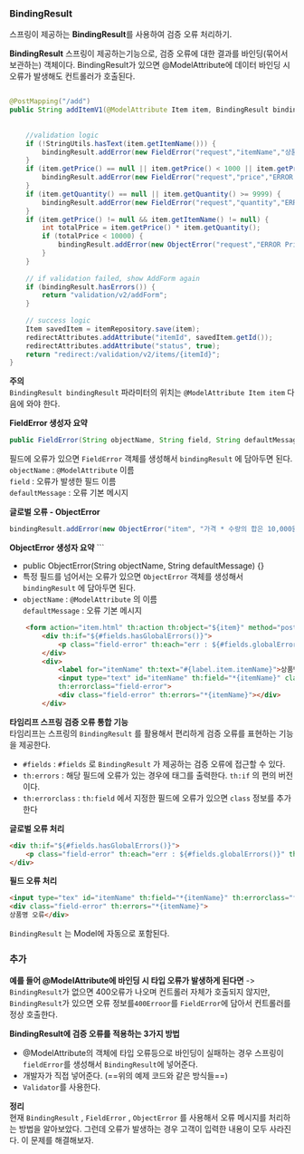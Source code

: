 ###  BindingResult

스프링이 제공하는 **BindingResult**를 사용하여 검증 오류 처리하기.

**BindingResult**
스프링이 제공하는기능으로, 검증 오류에 대한 결과를 바인딩(묶어서 보관하는) 객체이다.
BindingResult가 있으면 @ModelAttribute에 데이터 바인딩 시 오류가 발생해도 컨트롤러가 호출된다.
```java

@PostMapping("/add")  
public String addItemV1(@ModelAttribute Item item, BindingResult bindingResult, RedirectAttributes redirectAttributes, Model model) {  
  
  
    //validation logic  
    if (!StringUtils.hasText(item.getItemName())) {  
        bindingResult.addError(new FieldError("request","itemName","상품 이름은 필수 입니다."));  
    }  
    if (item.getPrice() == null || item.getPrice() < 1000 || item.getPrice() > 10000000) {  
        bindingResult.addError(new FieldError("request","price","ERROR Price."));  
    }  
    if (item.getQuantity() == null || item.getQuantity() >= 9999) {  
        bindingResult.addError(new FieldError("request","quantity","ERROR Quantity."));  
    }  
    if (item.getPrice() != null && item.getItemName() != null) {  
        int totalPrice = item.getPrice() * item.getQuantity();  
        if (totalPrice < 10000) {  
            bindingResult.addError(new ObjectError("request","ERROR Price * Quantity."));  
        }  
    }  
  
    // if validation failed, show AddForm again  
    if (bindingResult.hasErrors()) {  
        return "validation/v2/addForm";  
    }  
  
    // success logic  
    Item savedItem = itemRepository.save(item);  
    redirectAttributes.addAttribute("itemId", savedItem.getId());  
    redirectAttributes.addAttribute("status", true);  
    return "redirect:/validation/v2/items/{itemId}";  
}
```
**주의**  
`BindingResult bindingResult` 파라미터의 위치는 `@ModelAttribute Item item` 다음에 와야 한다.

**FieldError 생성자 요약**
```java
public FieldError(String objectName, String field, String defaultMessage) {} 
```

필드에 오류가 있으면 `FieldError` 객체를 생성해서 `bindingResult` 에 담아두면 된다. `objectName` : `@ModelAttribute` 이름  
`field` : 오류가 발생한 필드 이름  
`defaultMessage` : 오류 기본 메시지

**글로벌 오류 - ObjectError**
```java
bindingResult.addError(new ObjectError("item", "가격 * 수량의 합은 10,000원 이상이어야 합니다. 현재 값 = " + resultPrice));
```

**ObjectError 생성자 요약** ```
-  public ObjectError(String objectName, String defaultMessage) {}
- 특정 필드를 넘어서는 오류가 있으면 `ObjectError` 객체를 생성해서 `bindingResult` 에 담아두면 된다.
- `objectName` : `@ModelAttribute` 의 이름  
  `defaultMessage` : 오류 기본 메시지


```html
    <form action="item.html" th:action th:object="${item}" method="post">
        <div th:if="${#fields.hasGlobalErrors()}">
            <p class="field-error" th:each="err : ${#fields.globalErrors()}" th:text="${err}">전체 오류 메시지</p>
        </div>
        <div>
            <label for="itemName" th:text="#{label.item.itemName}">상품명</label>
            <input type="text" id="itemName" th:field="*{itemName}" class="form-control" placeholder="이름을 입력하세요"
            th:errorclass="field-error">
            <div class="field-error" th:errors="*{itemName}"></div>
        </div>
```

**타임리프 스프링 검증 오류 통합 기능**  
타임리프는 스프링의 `BindingResult` 를 활용해서 편리하게 검증 오류를 표현하는 기능을 제공한다.
- `#fields` : `#fields` 로 `BindingResult` 가 제공하는 검증 오류에 접근할 수 있다.
- `th:errors` : 해당 필드에 오류가 있는 경우에 태그를 출력한다. `th:if` 의 편의 버전이다.
- `th:errorclass` : `th:field` 에서 지정한 필드에 오류가 있으면 `class` 정보를 추가한다

**글로벌 오류 처리**
```html
<div th:if="${#fields.hasGlobalErrors()}">
	<p class="field-error" th:each="err : ${#fields.globalErrors()}" th:text="$ {err}">전체 오류 메시지</p>
</div>
```

**필드 오류 처리**
```html
<input type="tex" id="itemName" th:field="*{itemName}" th:errorclass="field-error" class="form-control" placeholder="이름을 입력하세요">  
<div class="field-error" th:errors="*{itemName}">
상품명 오류</div> 
```

`BindingResult` 는 Model에 자동으로 포함된다.

### 추가

**예를 들어 @ModelAttribute에 바인딩 시 타입 오류가 발생하게 된다면**
-> `BindingResult`가 없으면 400오류가 나오며 컨트롤러 자체가 호출되지 않지만, `BindingResult`가 있으면 오류 정보를`400Erroor`를 `FieldError`에 담아서 컨트롤러를 정상 호출한다.

**BindingResult에 검증 오류를 적용하는 3가지 방법**
- @ModelAttribute의 객체에 타입 오류등으로 바인딩이 실패하는 경우 스프링이 `fieldError`를 생성해서 `BindingResult`에 넣어준다.
- 개발자가 직접 넣어준다. (==위의 예제 코드와 같은 방식들==)
- `Validator`를 사용한다.

**정리**  
현재 `BindingResult` , `FieldError` , `ObjectError` 를 사용해서 오류 메시지를 처리하는 방법을 알아보았다. 그런데 오류가 발생하는 경우 고객이 입력한 내용이 모두 사라진다. 이 문제를 해결해보자.





